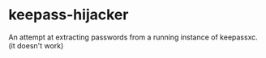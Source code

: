 # keepass-hijacker
An attempt at extracting passwords from a running instance of keepassxc. (it doesn't work)
